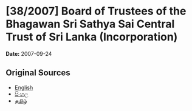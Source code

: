 # [38/2007] Board of Trustees of the Bhagawan Sri Sathya Sai Central Trust of Sri Lanka (Incorporation)

**Date:** 2007-09-24

## Original Sources

- [English](https://documents.gov.lk/view/acts/2007/9/38-2007_E.pdf)
- [සිංහල](https://documents.gov.lk/view/acts/2007/9/38-2007_S.pdf)
- [தமிழ்](https://documents.gov.lk/view/acts/2007/9/38-2007_T.pdf)

